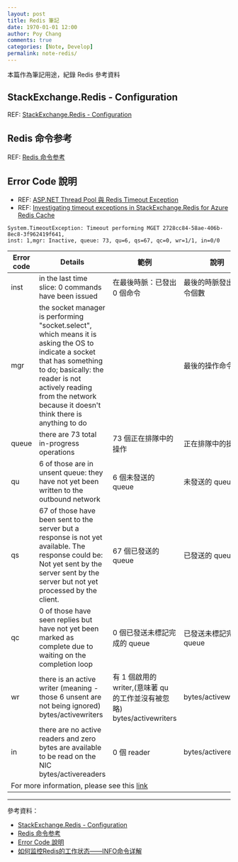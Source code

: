 ```yaml
---
layout: post
title: Redis 筆記
date: 1970-01-01 12:00
author: Poy Chang
comments: true
categories: [Note, Develop]
permalink: note-redis/
---
```


本篇作為筆記用途，紀錄 Redis 參考資料

## StackExchange.Redis - Configuration

REF: [StackExchange.Redis - Configuration](https://stackexchange.github.io/StackExchange.Redis/Configuration.html)

## Redis 命令参考

REF: [Redis 命令参考](http://redisdoc.com/)

## Error Code 說明

- REF: [ASP.NET Thread Pool 與 Redis Timeout Exception](https://blog.marsen.me/2016/11/21/aspdotnet_threadpool_and_redis/)
- REF: [Investigating timeout exceptions in StackExchange.Redis for Azure Redis Cache](https://azure.microsoft.com/zh-tw/blog/investigating-timeout-exceptions-in-stackexchange-redis-for-azure-redis-cache/)

```
System.TimeoutException: Timeout performing MGET 2728cc84-58ae-406b-8ec8-3f962419f641,
inst: 1,mgr: Inactive, queue: 73, qu=6, qs=67, qc=0, wr=1/1, in=0/0
```

<table class="table table-striped">
<thead>
  <tr>
    <th>Error code</th>
    <th>Details</th>
    <th>範例</th>
    <th>說明</th>
  </tr>
</thead>
<tbody>
  <tr>
    <td>inst</td>
    <td>in the last time slice: 0 commands have been issued</td>
    <td>在最後時脈：已發出 0 個命令</td>
    <td>最後的時脈發出的命令個數</td>
  </tr>
  <tr>
    <td>mgr</td>
    <td>the socket manager is performing "socket.select", which means it is asking the OS to indicate a socket that has something to do; basically: the reader is not actively reading from the network because it doesn't think there is anything to do</td>
    <td></td>
    <td>最後的操作命令</td>
  </tr>
  <tr>
    <td>queue</td>
    <td>there are 73 total in-progress operations</td>
    <td>73 個正在排隊中的操作</td>
    <td>正在排隊中的操作</td>
  </tr>
  <tr>
    <td>qu</td>
    <td>6 of those are in unsent queue: they have not yet been written to the outbound network</td>
    <td>6 個未發送的 queue</td>
    <td>未發送的 queue</td>
  </tr>
  <tr>
    <td>qs</td>
    <td>67 of those have been sent to the server but a response is not yet available. The response could be: Not yet sent by the server sent by the server but not yet processed by the client.</td>
    <td>67 個已發送的 queue</td>
    <td>已發送的 queue</td>
  </tr>
  <tr>
    <td>qc</td>
    <td>0 of those have seen replies but have not yet been marked as complete due to waiting on the completion loop</td>
    <td>0 個已發送未標記完成的 queue</td>
    <td>已發送未標記完成的 queue</td>
  </tr>
  <tr>
    <td>wr</td>
    <td>there is an active writer (meaning - those 6 unsent are not being ignored) bytes/activewriters</td>
    <td>有 1 個啟用的 writer,(意味著 qu 的工作並沒有被忽略) bytes/activewriters</td>
    <td>bytes/activewriters</td>
  </tr>
  <tr>
    <td>in</td>
    <td>there are no active readers and zero bytes are available to be read on the NIC bytes/activereaders</td>
    <td>0 個 reader</td>
    <td>bytes/activereaders</td>
  </tr>
  <tr>
    <td colspan="4">For more information, please see this <a href="https://gist.github.com/JonCole/db0e90bedeb3fc4823c2">link</a></td>
  </tr>
</tbody>
</table>

---

參考資料：

- [StackExchange.Redis - Configuration](#stackexchangeredis---configuration)
- [Redis 命令参考](#redis-%E5%91%BD%E4%BB%A4%E5%8F%82%E8%80%83)
- [Error Code 說明](#error-code-%E8%AA%AA%E6%98%8E)
- [如何监控Redis的工作状态——INFO命令详解](http://ghoulich.xninja.org/2016/10/15/how-to-monitor-redis-status/)
